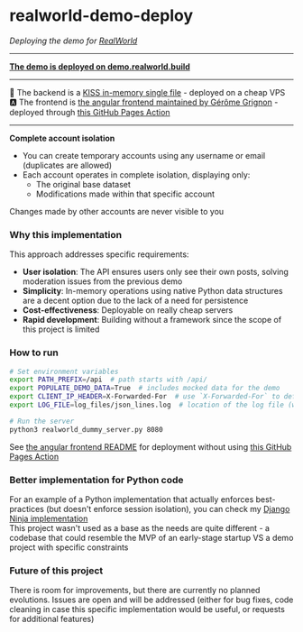 # realworld-demo-deploy
*Deploying the demo for [RealWorld](https://github.com/gothinkster/realworld)*

---

**[The demo is deployed on demo.realworld.build](https://demo.realworld.build/)**

---

🐍 The backend is a [KISS in-memory single file](https://github.com/c4ffein/realworld-demo-deploy/blob/master/realworld_dummy_server.py) - deployed on a cheap VPS  
🅰️ The frontend is [the angular frontend maintained by Gérôme Grignon](https://github.com/gothinkster/angular-realworld-example-app) - deployed through [this GitHub Pages Action](https://github.com/c4ffein/realworld-demo-deploy/blob/master/.github/workflows/deploy.yml)

---

**Complete account isolation**

- You can create temporary accounts using any username or email (duplicates are allowed)
- Each account operates in complete isolation, displaying only:
  - The original base dataset
  - Modifications made within that specific account

Changes made by other accounts are never visible to you

### Why this implementation
This approach addresses specific requirements:
- **User isolation**: The API ensures users only see their own posts, solving moderation issues from the previous demo
- **Simplicity**: In-memory operations using native Python data structures are a decent option due to the lack of a need for persistence
- **Cost-effectiveness**: Deployable on really cheap servers
- **Rapid development**: Building without a framework since the scope of this project is limited

### How to run
```bash
# Set environment variables
export PATH_PREFIX=/api  # path starts with /api/
export POPULATE_DEMO_DATA=True  # includes mocked data for the demo
export CLIENT_IP_HEADER=X-Forwarded-For  # use `X-Forwarded-For` to define the ip address of the client
export LOG_FILE=log_files/json_lines.log  # location of the log file (will be rotated)

# Run the server
python3 realworld_dummy_server.py 8080
```

See [the angular frontend README](https://github.com/gothinkster/angular-realworld-example-app) for deployment without using [this GitHub Pages Action](https://github.com/c4ffein/realworld-demo-deploy/blob/master/.github/workflows/deploy.yml)

### Better implementation for Python code
For an example of a Python implementation that actually enforces best-practices (but doesn't enforce session isolation), you can check my [Django Ninja implementation](https://github.com/c4ffein/realworld-django-ninja)  
This project wasn't used as a base as the needs are quite different - a codebase that could resemble the MVP of an early-stage startup VS a demo project with specific constraints

### Future of this project
There is room for improvements, but there are currently no planned evolutions.
Issues are open and will be addressed (either for bug fixes, code cleaning in case this specific implementation would be useful, or requests for additional features)
